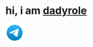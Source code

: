<h1>hi, i am <a href="https://github.com/dadyrole">dadyrole</a></h1>
<img height="50px" src="media/telegram.svg"/>
